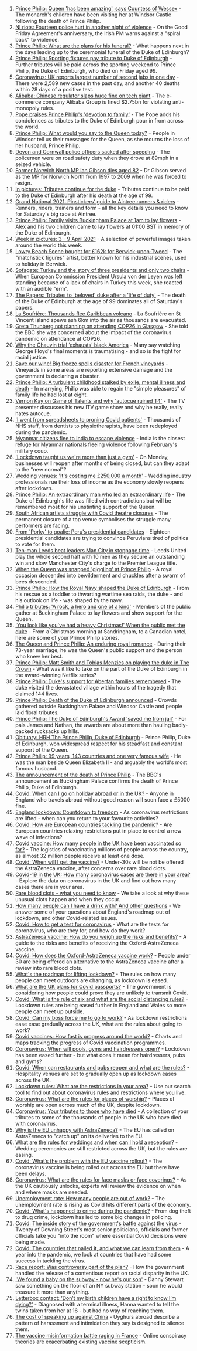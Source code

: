1. [Prince Philip: Queen 'has been amazing', says Countess of Wessex](https://www.bbc.co.uk/news/uk-56698794) - The monarch's children have been visiting her at Windsor Castle following the death of Prince Philip.
2. [NI riots: Fourteen police hurt in another night of violence](https://www.bbc.co.uk/news/uk-northern-ireland-56699716) - On the Good Friday Agreement's anniversary, the Irish PM warns against a "spiral back" to violence.
3. [Prince Philip: What are the plans for his funeral?](https://www.bbc.co.uk/news/uk-56694327) - What happens next in the days leading up to the ceremonial funeral of the Duke of Edinburgh?
4. [Prince Philip: Sporting fixtures pay tribute to Duke of Edinburgh](https://www.bbc.co.uk/sport/56700886) - Further tributes will be paid across the sporting weekend to Prince Philip, the Duke of Edinburgh, who died on Friday aged 99.
5. [Coronavirus: UK reports largest number of second jabs in one day](https://www.bbc.co.uk/news/uk-56704539) - There were 2,589 new cases in the past day, and another 40 deaths within 28 days of a positive test.
6. [Alibaba: Chinese regulator slaps huge fine on tech giant](https://www.bbc.co.uk/news/business-56701765) - The e-commerce company Alibaba Group is fined $2.75bn for violating anti-monopoly rules.
7. [Pope praises Prince Philip's 'devotion to family'](https://www.bbc.co.uk/news/world-56687736) - The Pope adds his condolences as tributes to the Duke of Edinburgh pour in from across the world.
8. [Prince Philip: What would you say to the Queen today?](https://www.bbc.co.uk/news/uk-56700324) - People in Windsor tell us their messages for the Queen, as she mourns the loss of her husband, Prince Philip.
9. [Devon and Cornwall police officers sacked after speeding](https://www.bbc.co.uk/news/uk-england-devon-56698186) - The policemen were on road safety duty when they drove at 89mph in a seized vehicle.
10. [Former Norwich North MP Ian Gibson dies aged 82](https://www.bbc.co.uk/news/uk-england-norfolk-56695263) - Dr Gibson served as the MP for Norwich North from 1997 to 2009 when he was forced to resign.
11. [In pictures: Tributes continue for the duke](https://www.bbc.co.uk/news/in-pictures-56700587) - Tributes continue to be paid to the Duke of Edinburgh after his death at the age of 99.
12. [Grand National 2021: Pinstickers' guide to Aintree runners & riders](https://www.bbc.co.uk/sport/horse-racing/56595124) - Runners, riders, trainers and form - all the key details you need to know for Saturday's big race at Aintree.
13. [Prince Philip: Family visits Buckingham Palace at 1am to lay flowers](https://www.bbc.co.uk/news/uk-56699776) - Alex and his two children came to lay flowers at 01:00 BST in memory of the Duke of Edinburgh.
14. [Week in pictures: 3 - 9 April 2021](https://www.bbc.co.uk/news/in-pictures-56689445) - A selection of powerful images taken around the world this week.
15. [Lowry Beach Scene bought for £162k for Berwick-upon-Tweed](https://www.bbc.co.uk/news/uk-england-tyne-56688402) - The "matchstick figures" artist, better known for his industrial scenes, used to holiday in Berwick.
16. [Sofagate: Turkey and the story of three presidents and only two chairs](https://www.bbc.co.uk/news/world-europe-56696618) - When European Commission President Ursula von der Leyen was left standing because of a lack of chairs in Turkey this week, she reacted with an audible "erm".
17. [The Papers: Tributes to 'beloved' duke after a 'life of duty'](https://www.bbc.co.uk/news/blogs-the-papers-56698682) - The death of the Duke of Edinburgh at the age of 99 dominates all of Saturday's papers.
18. [La Soufrière: Thousands flee Caribbean volcano](https://www.bbc.co.uk/news/world-latin-america-56698708) - La Soufrière on St Vincent island spews ash 6km into the air as thousands are evacuated.
19. [Greta Thunberg not planning on attending COP26 in Glasgow](https://www.bbc.co.uk/news/science-environment-56678977) - She told the BBC she was concerned about the impact of the coronavirus pandemic on attendance at COP26.
20. [Why the Chauvin trial ‘exhausts’ black America](https://www.bbc.co.uk/news/world-us-canada-56644465) - Many say watching George Floyd's final moments is traumatising - and so is the fight for racial justice.
21. [Save our wine! Big freeze spells disaster for French vineyards](https://www.bbc.co.uk/news/world-europe-56688031) - Vineyards in some areas are reporting extensive damage and the government is declaring a disaster.
22. [Prince Philip: A turbulent childhood stalked by exile, mental illness and death](https://www.bbc.co.uk/news/uk-56690270) - In marrying, Philip was able to regain the "simple pleasures" of family life he had lost at eight.
23. [Vernon Kay on Game of Talents and why 'autocue ruined T4'](https://www.bbc.co.uk/news/entertainment-arts-56662170) - The TV presenter discusses his new ITV game show and why he really, really hates autocue.
24. ['I went from spreadsheets to proning Covid patients'](https://www.bbc.co.uk/news/uk-56536933) - Thousands of NHS staff, from dentists to physiotherapists, have been redeployed during the pandemic.
25. [Myanmar citizens flee to India to escape violence](https://www.bbc.co.uk/news/world-asia-india-56685935) - India is the closest refuge for Myanmar nationals fleeing violence following February's military coup.
26. ['Lockdown taught us we're more than just a gym'](https://www.bbc.co.uk/news/business-56639211) - On Monday, businesses will reopen after months of being closed, but can they adapt to the "new normal"?
27. [Wedding venues: 'It's costing me £250,000 a month'](https://www.bbc.co.uk/news/business-56689969) - Wedding industry professionals rue their loss of income as the economy slowly reopens after lockdown.
28. [Prince Philip: An extraordinary man who led an extraordinary life](https://www.bbc.co.uk/news/uk-50589065) - The Duke of Edinburgh's life was filled with contradictions but will be remembered most for his unstinting support of the Queen.
29. [South African artists struggle with Covid theatre closures](https://www.bbc.co.uk/news/world-africa-56651742) - The permanent closure of a top venue symbolises the struggle many performers are facing.
30. [From 'Porky' to goalie: Peru's presidential candidates](https://www.bbc.co.uk/news/world-latin-america-56674199) - Eighteen presidential candidates are trying to convince Peruvians tired of politics to vote for them.
31. [Ten-man Leeds beat leaders Man City in stoppage time](https://www.bbc.co.uk/sport/football/56622155) - Leeds United play the whole second half with 10 men as they secure an outstanding win and slow Manchester City's charge to the Premier League title.
32. [When the Queen was snapped 'giggling' at Prince Philip](https://www.bbc.co.uk/news/in-pictures-56242398) - A royal occasion descended into bewilderment and chuckles after a swarm of bees descended.
33. [Prince Philip: How the Royal Navy shaped the Duke of Edinburgh](https://www.bbc.co.uk/news/uk-10266717) - From his rescue as a toddler to thwarting wartime sea raids, the duke - and his outlook on life - was shaped by the navy.
34. [Philip tributes: 'A rock, a hero and one of a kind'](https://www.bbc.co.uk/news/uk-56695307) - Members of the public gather at Buckingham Palace to lay flowers and show support for the Queen.
35. ['You look like you've had a heavy Christmas!' When the public met the duke](https://www.bbc.co.uk/news/uk-56701890) - From a Christmas morning at Sandringham, to a Canadian hotel, here are some of your Prince Philip stories.
36. [The Queen and Prince Philip: An enduring royal romance](https://www.bbc.co.uk/news/uk-56252745) - During their 73-year marriage, he was the Queen's public support and the person who knew her best.
37. [Prince Philip: Matt Smith and Tobias Menzies on playing the duke in The Crown](https://www.bbc.co.uk/news/entertainment-arts-56168336) - What was it like to take on the part of the Duke of Edinburgh in the award-winning Netflix series?
38. [Prince Philip: Duke's support for Aberfan families remembered](https://www.bbc.co.uk/news/uk-wales-44971042) - The duke visited the devastated village within hours of the tragedy that claimed 144 lives.
39. [Prince Philip: Death of the Duke of Edinburgh announced](https://www.bbc.co.uk/news/in-pictures-56692965) - Crowds gathered outside Buckingham Palace and Windsor Castle and people laid floral tributes.
40. [Prince Philip: The Duke of Edinburgh's Award 'saved me from jail'](https://www.bbc.co.uk/news/uk-56301207) - For pals James and Nathan, the awards are about more than hauling badly-packed rucksacks up hills.
41. [Obituary: HRH The Prince Philip, Duke of Edinburgh](https://www.bbc.co.uk/news/uk-10224525) - Prince Philip, Duke of Edinburgh, won widespread respect for his steadfast and constant support of the Queen.
42. [Prince Philip: 99 years, 143 countries and one very famous wife](https://www.bbc.co.uk/news/uk-42651950) - He was the man beside Queen Elizabeth II - and arguably the world's most famous husband.
43. [The announcement of the death of Prince Philip](https://www.bbc.co.uk/news/uk-21927210) - The BBC's announcement as Buckingham Palace confirms the death of Prince Philip, Duke of Edinburgh.
44. [Covid: When can I go on holiday abroad or in the UK?](https://www.bbc.co.uk/news/explainers-52646738) - Anyone in England who travels abroad without good reason will soon face a £5000 fine.
45. [England lockdown: Countdown to freedom](https://www.bbc.co.uk/news/uk-england-56594933) - As coronavirus restrictions are lifted - when can you return to your favourite activities?
46. [Covid: How are European countries tackling the pandemic?](https://www.bbc.co.uk/news/explainers-53640249) - Are European countries relaxing restrictions put in place to control a new wave of infections?
47. [Covid vaccine: How many people in the UK have been vaccinated so far?](https://www.bbc.co.uk/news/health-55274833) - The logistics of vaccinating millions of people across the country, as almost 32 million people receive at least one dose.
48. [Covid: When will I get the vaccine?](https://www.bbc.co.uk/news/health-55045639) - Under-30s will be not be offered the AstraZeneca vaccine, after concerns over rare blood clots.
49. [Covid-19 in the UK: How many coronavirus cases are there in your area?](https://www.bbc.co.uk/news/uk-51768274) - Explore the data on coronavirus in the UK and find out how many cases there are in your area.
50. [Rare blood clots - what you need to know](https://www.bbc.co.uk/news/health-56674796) - We take a look at why these unusual clots happen and when they occur.
51. [How many people can I have a drink with? And other questions](https://www.bbc.co.uk/news/world-asia-china-51176409) - We answer some of your questions about England's roadmap out of lockdown, and other Covid-related issues.
52. [Covid: How to get a test for coronavirus](https://www.bbc.co.uk/news/health-51943612) - What are the tests for coronavirus, who are they for, and how do they work?
53. [AstraZeneca vaccine: How do you weigh up the risks and benefits?](https://www.bbc.co.uk/news/explainers-56665396) - A guide to the risks and benefits of receiving the Oxford-AstraZeneca vaccine.
54. [Covid: How does the Oxford-AstraZeneca vaccine work?](https://www.bbc.co.uk/news/health-55302595) - People under 30 are being offered an alternative to the AstraZeneca vaccine after a review into rare blood clots.
55. [What's the roadmap for lifting lockdown?](https://www.bbc.co.uk/news/explainers-52530518) - The rules on how many people can meet outdoors are changing, as lockdown is eased.
56. [What are the UK plans for Covid passports?](https://www.bbc.co.uk/news/explainers-55718553) - The government is considering how people could prove they are unlikely to transmit Covid.
57. [Covid: What is the rule of six and what are the social distancing rules?](https://www.bbc.co.uk/news/uk-51506729) - Lockdown rules are being eased further in England and Wales so more people can meet up outside.
58. [Covid: Can my boss force me to go to work?](https://www.bbc.co.uk/news/business-52567567) - As lockdown restrictions ease ease gradually across the UK, what are the rules about going to work?
59. [Covid vaccines: How fast is progress around the world?](https://www.bbc.co.uk/news/world-56237778) - Charts and maps tracking the progress of Covid vaccination programmes.
60. [Coronavirus: When will pools, gyms and hairdressers open?](https://www.bbc.co.uk/news/explainers-53349989) - Lockdown has been eased further - but what does it mean for hairdressers, pubs and gyms?
61. [Covid: When can restaurants and pubs reopen and what are the rules?](https://www.bbc.co.uk/news/business-52977388) - Hospitality venues are set to gradually open up as lockdown eases across the UK.
62. [Lockdown rules: What are the restrictions in your area?](https://www.bbc.co.uk/news/uk-54373904) - Use our search tool to find out about coronavirus rules and restrictions where you live.
63. [Coronavirus: What are the rules for places of worship?](https://www.bbc.co.uk/news/explainers-53219921) - Places of worship are open across much of the UK, despite lockdown.
64. [Coronavirus: Your tributes to those who have died](https://www.bbc.co.uk/news/uk-52676411) - A collection of your tributes to some of the thousands of people in the UK who have died with coronavirus.
65. [Why is the EU unhappy with AstraZeneca?](https://www.bbc.co.uk/news/56483766) - The EU has called on AstraZeneca to "catch up" on its deliveries to the EU.
66. [What are the rules for weddings and when can I hold a reception?](https://www.bbc.co.uk/news/explainers-52811509) - Wedding ceremonies are still restricted across the UK, but the rules are easing.
67. [Covid: What’s the problem with the EU vaccine rollout?](https://www.bbc.co.uk/news/explainers-52380823) - The coronavirus vaccine is being rolled out across the EU but there have been delays.
68. [Coronavirus: What are the rules for face masks or face coverings?](https://www.bbc.co.uk/news/health-51205344) - As the UK cautiously unlocks, experts will review the evidence on when and where masks are needed.
69. [Unemployment rate: How many people are out of work?](https://www.bbc.co.uk/news/business-52660591) - The unemployment rate is rising as Covid hits different parts of the economy.
70. [Covid: What's happened to crime during the pandemic?](https://www.bbc.co.uk/news/56463680) - From dog theft to drug crime, lockdown has led to some big changes in policing.
71. [Covid: The inside story of the government's battle against the virus](https://www.bbc.co.uk/news/uk-politics-56361599) - Twenty of Downing Street's most senior politicians, officials and former officials take you "into the room" where essential Covid decisions were being made.
72. [Covid: The countries that nailed it, and what we can learn from them](https://www.bbc.co.uk/news/uk-56455030) - A year into the pandemic, we look at countries that have had some success in tackling the virus.
73. [Race report: Was controversy part of the plan?](https://www.bbc.co.uk/news/uk-politics-56578839) - How the government handled the release of a contentious report on racial disparity in the UK.
74. ['We found a baby on the subway - now he's our son'](https://www.bbc.co.uk/news/stories-56409764) - Danny Stewart saw something on the floor of an NY subway station - soon he would treasure it more than anything.
75. [Letterbox contact: ‘Don’t my birth children have a right to know I’m dying?'](https://www.bbc.co.uk/news/stories-56576285) - Diagnosed with a terminal illness, Hanna wanted to tell the twins taken from her at 16 - but had no way of reaching them.
76. [The cost of speaking up against China](https://www.bbc.co.uk/news/world-asia-china-56563449) - Uyghurs abroad describe a pattern of harassment and intimidation they say is designed to silence them.
77. [The vaccine misinformation battle raging in France](https://www.bbc.co.uk/news/blogs-trending-56526265) - Online conspiracy theories are exacerbating existing vaccine scepticism.
